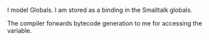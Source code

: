 I model Globals. I am stored as a binding in the Smalltalk globals.

The compiler forwards bytecode generation to me for accessing the variable.